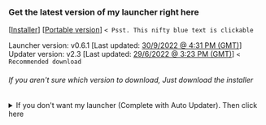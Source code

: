 ### Get the latest version of my launcher right here

[[Installer](https://github.com/Git-Pikakid98/pikakid98-launcher-updater/releases/download/v2.3/PLUpdater.Installer.exe)]
[[Portable version](https://github.com/Git-Pikakid98/pikakid98-launcher-updater/releases/download/v2.3/PLUpdater.7z)] `< Psst. This nifty blue text is clickable`

Launcher version: v0.6.1  [Last updated: [30/9/2022 @ 4:31 PM (GMT)](https://github.com/Git-Pikakid98/pikakid98-launcher/releases/tag/v0.6.1)]
\
Updater version: v2.3 [Last updated: [29/6/2022 @ 3:23 PM (GMT)](https://github.com/Git-Pikakid98/pikakid98-launcher-updater/releases/tag/v2.3)] `< Recommended download`

###### If you aren't sure which version to download, Just download the installer

<details>
<summary>If you don't want my launcher (Complete with Auto Updater). Then click here</summary>

[Everything is available here including old builds. However, these are NOT recommended and may potentially be broken. Please grab the latest versions instead](https://git-pikakid98.github.io)  `< Psst. This equally nifty blue text is ALSO clickable`

</details>
